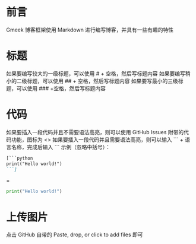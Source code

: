 # 前言
Gmeek 博客框架使用 Markdown 进行编写博客，并具有一些有趣的特性
# 标题
如果要编写较大的一级标题，可以使用 # + 空格，然后写标题内容
如果要编写稍小的二级标题，可以使用 ##  + 空格，然后写标题内容
如果要写最小的三级标题，可以使用 ### +空格，然后写标题内容
# 代码
如果要插入一段代码并且不需要语法高亮，则可以使用 GitHub Issues 附带的代码功能，图标为 <>
如果要插入一段代码并且需要语法高亮，则可以输入 \``` + 语言名称，完成后输入 \```
示例（忽略中括号）：
```markdown
[```python
print("Hello world!")
```]
```
=
```python
print("Hello world!")
```
# 上传图片
点击 GitHub 自带的 Paste, drop, or click to add files 即可